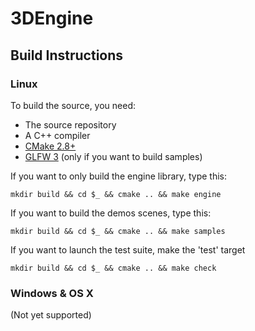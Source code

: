 # 3DEngine

## Build Instructions


### Linux
To build the source, you need:

* The source repository
* A C++ compiler
* [CMake 2.8+](http://www.cmake.org/)
* [GLFW 3](http://www.glfw.org/) (only if you want to build samples)

If you want to only build the engine library, type this:

```shell
mkdir build && cd $_ && cmake .. && make engine
```

If you want to build the demos scenes, type this:

```shell
mkdir build && cd $_ && cmake .. && make samples
```

If you want to launch the test suite, make the 'test' target

```shell
mkdir build && cd $_ && cmake .. && make check
```

### Windows & OS X
(Not yet supported)

